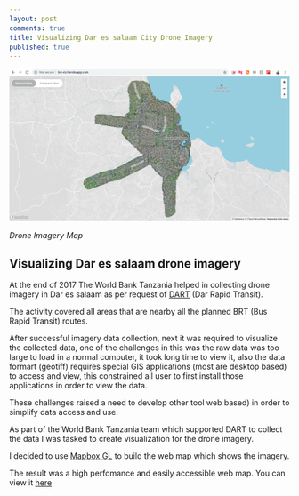 ```yaml
---
layout: post
comments: true
title: Visualizing Dar es salaam City Drone Imagery
published: true
---
```



![](https://raw.githubusercontent.com/samweli/jekyll-now/master/images/dar-drone-imagery-viz.png)

_Drone Imagery Map_

## Visualizing Dar es salaam drone imagery
At the end of 2017 The World Bank Tanzania helped in collecting drone imagery in Dar es salaam as per request of 
[DART](https://www.dart.go.tz/) (Dar Rapid Transit).

The activity covered all areas that are nearby all the planned BRT (Bus Rapid Transit) routes.

After successful imagery data collection, next it was required to visualize the collected data, 
one of the challenges in this was the raw data was too large to load in a normal computer, it took long time to view it, also the data formart (geotiff) requires special GIS applications (most are desktop based) to access and view,
 this constrained all user to first install those applications in order to view the data. 

These challenges raised a need to develop other tool web based) in order to simplify data access and use.

As part of the World Bank Tanzania team which supported DART to collect the data I was tasked to create visualization for the drone imagery.

I decided to use [Mapbox GL](https://docs.mapbox.com/mapbox-gl-js/overview/) to build the web map which shows the imagery.

The result was a high perfomance and easily accessible web map. You can view it [here](http://brt-viz.herokuapp.com/)
